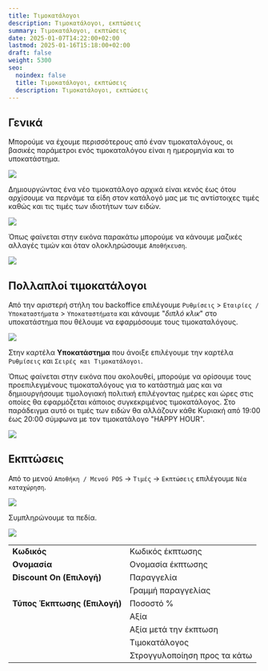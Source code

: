 ```yaml
---
title: Τιμοκατάλογοι
description: Τιμοκατάλογοι, εκπτώσεις
summary: Τιμοκατάλογοι, εκπτώσεις
date: 2025-01-07T14:22:00+02:00
lastmod: 2025-01-16T15:18:00+02:00
draft: false
weight: 5300
seo:
  noindex: false
  title: Τιμοκατάλογοι, εκπτώσεις
  description: Τιμοκατάλογοι, εκπτώσεις
---
```


## Γενικά

Μπορούμε να έχουμε περισσότερους από έναν τιμοκαταλόγους, οι βασικές παράμετροι ενός τιμοκαταλόγου είναι η ημερομηνία και το υποκατάστημα.

![](/images/pricelist-001.jpg)

Δημιουργώντας ένα νέο τιμοκατάλογο αρχικά είναι κενός έως ότου αρχίσουμε να περνάμε τα είδη στον κατάλογό μας με τις αντίστοιχες τιμές καθώς και τις τιμές των ιδιοτήτων των ειδών.

![](/images/pricelist-002.jpg)

Όπως φαίνεται στην εικόνα παρακάτω μπορούμε να κάνουμε μαζικές αλλαγές τιμών και όταν ολοκληρώσουμε `Αποθήκευση`.

![](/images/pricelist-003.jpg)

## Πολλαπλοί τιμοκατάλογοι

Από την αριστερή στήλη του backoffice επιλέγουμε `Ρυθμίσεις` > `Εταιρίες / Υποκαταστήματα` > `Υποκαταστήματα` και κάνουμε "_διπλό κλικ_" στο υποκατάστημα που θέλουμε να εφαρμόσουμε τους τιμοκαταλόγους.

![](/images/pricelist-004.jpg)

Στην καρτέλα **Υποκατάστημα** που άνοιξε επιλέγουμε την καρτέλα `Ρυθμίσεις` και `Σειρές και Τιμοκατάλογοι`.

Όπως φαίνεται στην εικόνα που ακολουθεί, μπορούμε να ορίσουμε τους προεπιλεγμένους τιμοκαταλόγους για το κατάστημά μας και να δημιουργήσουμε τιμολογιακή πολιτική επιλέγοντας ημέρες και ώρες στις οποίες θα εφαρμόζεται κάποιος συγκεκριμένος τιμοκατάλογος. Στο παράδειγμα αυτό οι τιμές των ειδών θα αλλάζουν κάθε Κυριακή από 19:00 έως 20:00 σύμφωνα με τον τιμοκατάλογο "HAPPY HOUR".

![](/images/pricelist-005.png)

## Εκπτώσεις

Από το μενού `Αποθήκη / Μενού POS` -> `Τιμές` -> `Εκπτώσεις` επιλέγουμε `Νέα καταχώρηση`.

![](/images/pricelist-sales-001.jpg)

Συμπληρώνουμε τα πεδία.

![](/images/pricelist-sales-002.jpg)

|                              |                              |
| ---------------------------- | ---------------------------- |
| **Κωδικός**                  | Κωδικός έκπτωσης             |
| **Ονομασία**                 | Ονομασία έκπτωσης            |
| **Discount On (Επιλογή)**    | Παραγγελία                   |
|                              | Γραμμή παραγγελίας           |
| **Τύπος Έκπτωσης (Επιλογή)** | Ποσοστό %                    |
|                              | Αξία                         |
|                              | Αξία μετά την έκπτωση        |
|                              | Τιμοκατάλογος                |
|                              | Στρογγυλοποίηση προς τα κάτω |
